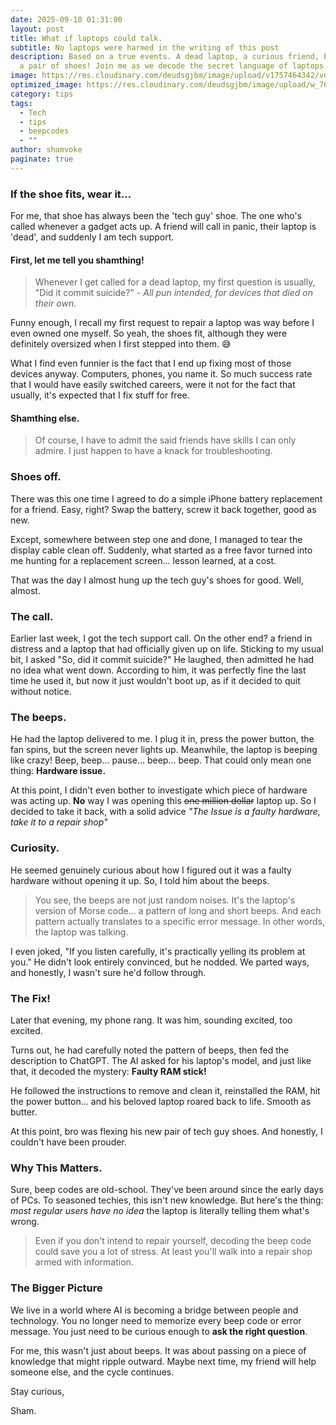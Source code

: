 ```yaml
---
date: 2025-09-10 01:31:00
layout: post
title: What if laptops could talk.
subtitle: No laptops were harmed in the writing of this post
description: Based on a true events. A dead laptop, a curious friend, beeps and
  a pair of shoes! Join me as we decode the secret language of laptops
image: https://res.cloudinary.com/deudsgjbm/image/upload/v1757464342/vokevoke_ancah4.jpg
optimized_image: https://res.cloudinary.com/deudsgjbm/image/upload/w_760,h_399,c_fill/v1757464342/vokevoke_ancah4.jpg
category: tips
tags:
  - Tech
  - tips
  - beepcodes
  - ""
author: shamvoke
paginate: true
---
```

### If the shoe fits, wear it...

For me, that shoe has always been the 'tech guy' shoe. The one who's called whenever a gadget acts up. A friend will call in panic, their laptop is 'dead', and suddenly I am tech support.

#### First, let me tell you shamthing!

> Whenever I get called for a dead laptop, my first question is usually, "Did it commit suicide?" - *All pun intended, for devices that died on their own.* 

Funny enough, I recall my first request to repair a laptop was way before I even owned one myself. So yeah, the shoes fit, although they were definitely oversized when I first stepped into them. 😅

What I find even funnier is the fact that I end up fixing most of those devices anyway. Computers, phones, you name it. So much success rate that I would have easily switched careers, were it not for the fact that usually, it's expected that I fix stuff for free.

#### Shamthing else.

> Of course, I have to admit the said friends have skills I can only admire. I just happen to have a knack for troubleshooting.

### Shoes off.

There was this one time I agreed to do a simple iPhone battery replacement for a friend. Easy, right? Swap the battery, screw it back together, good as new.

Except, somewhere between step one and done, I managed to tear the display cable clean off. Suddenly, what started as a free favor turned into me hunting for a replacement screen... lesson learned, at a cost.

That was the day I almost hung up the tech guy's shoes for good. Well, almost.

### The call.

Earlier last week, I got the tech support call. On the other end? a friend in distress and a laptop that had officially given up on life. Sticking to my usual bit, I asked "So, did it commit suicide?" He laughed, then admitted he had no idea what went down. According to him, it was perfectly fine the last time he used it, but now it just wouldn't boot up, as if it decided to quit without notice.

### The beeps.

He had the laptop delivered to me. I plug it in, press the power button, the fan spins, but the screen never lights up. Meanwhile, the laptop is beeping like crazy! Beep, beep... pause... beep... beep. That could only mean one thing: **Hardware issue.**

At this point, I didn't even bother to investigate which piece of hardware was acting up. **No** way I was opening this <del>one million dollar</del> laptop up. So I decided to take it back, with a solid advice *"The Issue is a faulty hardware, take it to a repair shop"*

### Curiosity.

He seemed genuinely curious about how I figured out it was a faulty hardware without opening it up. So, I told him about the beeps.

> You see, the beeps are not just random noises. It's the laptop's version of Morse code... a pattern of long and short beeps.  And each pattern actually translates to a specific error message. In other words, the laptop was talking.

I even joked, "If you listen carefully, it's practically yelling its problem at you." 
He didn't look entirely convinced, but he nodded. We parted ways, and honestly, I wasn't sure he'd follow through. 

### The Fix!

Later that evening, my phone rang. It was him, sounding excited, too excited.

Turns out, he had carefully noted the pattern of beeps, then fed the description to ChatGPT. The AI asked for his laptop's model, and just like that, it decoded the mystery: **Faulty RAM stick!**

He followed the instructions to remove and clean it, reinstalled the RAM, hit the power button... and his beloved laptop roared back to life. Smooth as butter.

At this point, bro was flexing his new pair of tech guy shoes. And honestly, I couldn't have been prouder.

### Why This Matters.

Sure, beep codes are old-school. They've been around since the early days of PCs. To seasoned techies, this isn't new knowledge. But here's the thing: *most regular users have no idea* the laptop is literally telling them what's wrong.

> Even if you don't intend to repair yourself, decoding the beep code could save you a lot of stress. At least you'll walk into a repair shop armed with information.

### The Bigger Picture

We live in a world where AI is becoming a bridge between people and technology. You no longer need to memorize every beep code or error message. You just need to be curious enough to **ask the right question**.

For me, this wasn't just about beeps. It was about passing on a piece of knowledge that might ripple outward. Maybe next time, my friend will help someone else, and the cycle continues.

Stay curious,

Sham.
